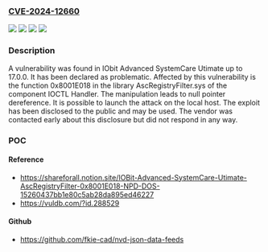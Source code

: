 ### [CVE-2024-12660](https://cve.mitre.org/cgi-bin/cvename.cgi?name=CVE-2024-12660)
![](https://img.shields.io/static/v1?label=Product&message=Advanced%20SystemCare%20Utimate&color=blue)
![](https://img.shields.io/static/v1?label=Version&message=%3D%2017.0%20&color=brighgreen)
![](https://img.shields.io/static/v1?label=Vulnerability&message=Denial%20of%20Service&color=brighgreen)
![](https://img.shields.io/static/v1?label=Vulnerability&message=NULL%20Pointer%20Dereference&color=brighgreen)

### Description

A vulnerability was found in IObit Advanced SystemCare Utimate up to 17.0.0. It has been declared as problematic. Affected by this vulnerability is the function 0x8001E018 in the library AscRegistryFilter.sys of the component IOCTL Handler. The manipulation leads to null pointer dereference. It is possible to launch the attack on the local host. The exploit has been disclosed to the public and may be used. The vendor was contacted early about this disclosure but did not respond in any way.

### POC

#### Reference
- https://shareforall.notion.site/IOBit-Advanced-SystemCare-Utimate-AscRegistryFilter-0x8001E018-NPD-DOS-15260437bb1e80c5ab28da895ed46227
- https://vuldb.com/?id.288529

#### Github
- https://github.com/fkie-cad/nvd-json-data-feeds

